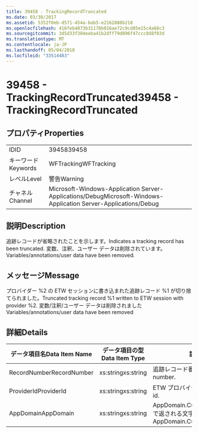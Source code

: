 ```yaml
---
title: 39458 - TrackingRecordTruncated
ms.date: 03/30/2017
ms.assetid: 5352f0eb-d571-454a-bab5-e2162888b218
ms.openlocfilehash: 416feb4073b31178b016ae72c9cd85e15c4a68c3
ms.sourcegitcommit: 3d5d33f384eeba41b2dff79d096f47ccc8d8f03d
ms.translationtype: MT
ms.contentlocale: ja-JP
ms.lasthandoff: 05/04/2018
ms.locfileid: "33514483"
---
```

# <a name="39458---trackingrecordtruncated"></a><span data-ttu-id="6cb30-102">39458 - TrackingRecordTruncated</span><span class="sxs-lookup"><span data-stu-id="6cb30-102">39458 - TrackingRecordTruncated</span></span>
## <a name="properties"></a><span data-ttu-id="6cb30-103">プロパティ</span><span class="sxs-lookup"><span data-stu-id="6cb30-103">Properties</span></span>  
  
|||  
|-|-|  
|<span data-ttu-id="6cb30-104">ID</span><span class="sxs-lookup"><span data-stu-id="6cb30-104">ID</span></span>|<span data-ttu-id="6cb30-105">39458</span><span class="sxs-lookup"><span data-stu-id="6cb30-105">39458</span></span>|  
|<span data-ttu-id="6cb30-106">キーワード</span><span class="sxs-lookup"><span data-stu-id="6cb30-106">Keywords</span></span>|<span data-ttu-id="6cb30-107">WFTracking</span><span class="sxs-lookup"><span data-stu-id="6cb30-107">WFTracking</span></span>|  
|<span data-ttu-id="6cb30-108">レベル</span><span class="sxs-lookup"><span data-stu-id="6cb30-108">Level</span></span>|<span data-ttu-id="6cb30-109">警告</span><span class="sxs-lookup"><span data-stu-id="6cb30-109">Warning</span></span>|  
|<span data-ttu-id="6cb30-110">チャネル</span><span class="sxs-lookup"><span data-stu-id="6cb30-110">Channel</span></span>|<span data-ttu-id="6cb30-111">Microsoft-Windows-Application Server-Applications/Debug</span><span class="sxs-lookup"><span data-stu-id="6cb30-111">Microsoft-Windows-Application Server-Applications/Debug</span></span>|  
  
## <a name="description"></a><span data-ttu-id="6cb30-112">説明</span><span class="sxs-lookup"><span data-stu-id="6cb30-112">Description</span></span>  
 <span data-ttu-id="6cb30-113">追跡レコードが省略されたことを示します。</span><span class="sxs-lookup"><span data-stu-id="6cb30-113">Indicates a tracking record has been truncated.</span></span> <span data-ttu-id="6cb30-114">変数、注釈、ユーザー データは削除されています。</span><span class="sxs-lookup"><span data-stu-id="6cb30-114">Variables/annotations/user data have been removed.</span></span>  
  
## <a name="message"></a><span data-ttu-id="6cb30-115">メッセージ</span><span class="sxs-lookup"><span data-stu-id="6cb30-115">Message</span></span>  
 <span data-ttu-id="6cb30-116">プロバイダー %2 の ETW セッションに書き込まれた追跡レコード %1 が切り捨てられました。</span><span class="sxs-lookup"><span data-stu-id="6cb30-116">Truncated tracking record %1 written to ETW session with provider %2.</span></span> <span data-ttu-id="6cb30-117">変数/注釈/ユーザー データは削除されました</span><span class="sxs-lookup"><span data-stu-id="6cb30-117">Variables/annotations/user data have been removed</span></span>  
  
## <a name="details"></a><span data-ttu-id="6cb30-118">詳細</span><span class="sxs-lookup"><span data-stu-id="6cb30-118">Details</span></span>  
  
|<span data-ttu-id="6cb30-119">データ項目名</span><span class="sxs-lookup"><span data-stu-id="6cb30-119">Data Item Name</span></span>|<span data-ttu-id="6cb30-120">データ項目の型</span><span class="sxs-lookup"><span data-stu-id="6cb30-120">Data Item Type</span></span>|<span data-ttu-id="6cb30-121">説明</span><span class="sxs-lookup"><span data-stu-id="6cb30-121">Description</span></span>|  
|--------------------|--------------------|-----------------|  
|<span data-ttu-id="6cb30-122">RecordNumber</span><span class="sxs-lookup"><span data-stu-id="6cb30-122">RecordNumber</span></span>|<span data-ttu-id="6cb30-123">xs:string</span><span class="sxs-lookup"><span data-stu-id="6cb30-123">xs:string</span></span>|<span data-ttu-id="6cb30-124">追跡レコード番号。</span><span class="sxs-lookup"><span data-stu-id="6cb30-124">The tracking record number.</span></span>|  
|<span data-ttu-id="6cb30-125">ProviderId</span><span class="sxs-lookup"><span data-stu-id="6cb30-125">ProviderId</span></span>|<span data-ttu-id="6cb30-126">xs:string</span><span class="sxs-lookup"><span data-stu-id="6cb30-126">xs:string</span></span>|<span data-ttu-id="6cb30-127">ETW プロバイダー ID。</span><span class="sxs-lookup"><span data-stu-id="6cb30-127">The ETW provider id.</span></span>|  
|<span data-ttu-id="6cb30-128">AppDomain</span><span class="sxs-lookup"><span data-stu-id="6cb30-128">AppDomain</span></span>|<span data-ttu-id="6cb30-129">xs:string</span><span class="sxs-lookup"><span data-stu-id="6cb30-129">xs:string</span></span>|<span data-ttu-id="6cb30-130">AppDomain.CurrentDomain.FriendlyName で返される文字列。</span><span class="sxs-lookup"><span data-stu-id="6cb30-130">The string returned by AppDomain.CurrentDomain.FriendlyName.</span></span>|
